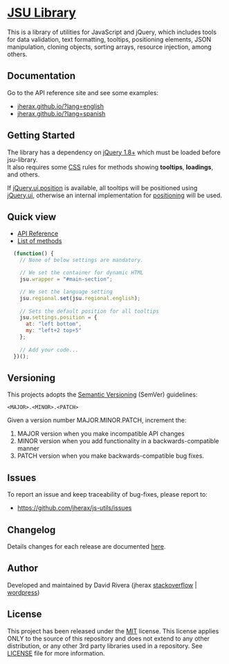 [JSU Library][jsu-library]
========

This is a library of utilities for JavaScript and jQuery, which includes tools for data validation, text formatting, tooltips, positioning elements, JSON manipulation, cloning objects, sorting arrays, resource injection, among others.

## Documentation

Go to the API reference site and see some examples:

  - [jherax.github.io/?lang=english](http://jherax.github.io/?lang=english#jsu-library)
  - [jherax.github.io/?lang=spanish](http://jherax.github.io/?lang=spanish#jsu-library)

## Getting Started

The library has a dependency on [jQuery 1.8+][jQuery.js] which must be loaded before jsu-library.<br>
It also requires some [CSS][jherax.css] rules for methods showing **tooltips**, **loadings**, and others.

If [jQuery.ui.position](http://api.jqueryui.com/position/) is available, all tooltips will be positioned using [jQuery.ui](https://github.com/jquery/jquery-ui), otherwise an internal implementation for [positioning](#jqueryposition-options) will be used.

## Quick view

* [API Reference](http://jherax.github.io/#api-reference)
* [List of methods](http://jherax.github.io/#list-of-methods)

```javascript
  (function() {
    // None of below settings are mandatory.

    // We set the container for dynamic HTML
    jsu.wrapper = "#main-section";

    // We set the language setting
    jsu.regional.set(jsu.regional.english);
    
    // Sets the default position for all tooltips
    jsu.settings.position = {
      at: "left bottom",
      my: "left+2 top+5"
    };
    
    // Add your code...
  })();
```

## Versioning

This projects adopts the [Semantic Versioning](http://semver.org/) (SemVer) guidelines:

```
<MAJOR>.<MINOR>.<PATCH>
```

Given a version number MAJOR.MINOR.PATCH, increment the:

1. MAJOR version when you make incompatible API changes
2. MINOR version when you add functionality in a backwards-compatible manner
3. PATCH version when you make backwards-compatible bug fixes.

## Issues

To report an issue and keep traceability of bug-fixes, please report to:

* https://github.com/jherax/js-utils/issues

## Changelog

Details changes for each release are documented [here](CHANGELOG.md).

## Author

Developed and maintained by David Rivera (jherax [stackoverflow](http://stackoverflow.com/users/2247494/jherax) | [wordpress](https://jherax.wordpress.com/))

## License

This project has been released under the [MIT](https://opensource.org/licenses/MIT) license. 
This license applies ONLY to the source of this repository and does not extend to any other distribution, 
or any other 3rd party libraries used in a repository. See [LICENSE](LICENSE) file for more information.

<!-- links -->
[jsu-library]: http://jherax.github.io/
[jQuery.js]: http://code.jquery.com/
[jQuery.ui]: http://ajax.googleapis.com/ajax/libs/jqueryui/1.9.2/jquery-ui.min.js
[category.text]: #categorytext
[jherax.css]: https://github.com/jherax/js-utils/tree/master/assets/css/jherax.css
[jherax.js]: https://github.com/jherax/js-utils/tree/master/assets/js/jherax.js
